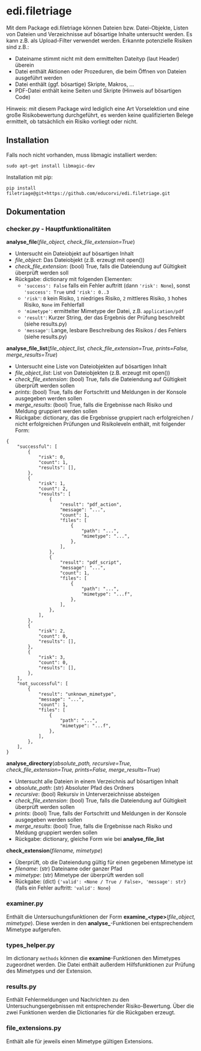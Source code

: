 # edi.filetriage  
  
Mit dem Package edi.filetriage können Dateien bzw. Datei-Objekte, Listen von Dateien und Verzeichnisse auf bösartige Inhalte untersucht werden. Es kann z.B. als Upload-Filter verwendet werden. Erkannte potenzielle Risiken sind z.B.:  

- Dateiname stimmt nicht mit dem ermittelten Dateityp (laut Header) überein  
- Datei enthält Aktionen oder Prozeduren, die beim Öffnen von Dateien ausgeführt werden  
- Datei enthält (ggf. bösartige) Skripte, Makros, ...  
- PDF-Datei enthält keine Seiten und Skripte (Hinweis auf bösartigen Code)  

Hinweis: mit diesem Package wird lediglich eine Art Vorselektion und eine große Risikobewertung durchgeführt, es werden keine qualifizierten Belege ermittelt, ob tatsächlich ein Risiko vorliegt oder nicht.  
  
  
## Installation  
  
Falls noch nicht vorhanden, muss libmagic installiert werden:  
  
```  
sudo apt-get install libmagic-dev  
```  
  
Installation mit pip:  
  
```  
pip install filetriage@git+https://github.com/educorvi/edi.filetriage.git  
```  
  
  
## Dokumentation
  
### checker.py - Hauptfunktionalitäten
**analyse_file**(*file_object, check_file_extension=True*)
- Untersucht ein Dateiobjekt auf bösartigen Inhalt
- *file_object*: Das Dateiobjekt (z.B. erzeugt mit open())
- *check_file_extension*: (bool) True, falls die Dateiendung auf Gültigkeit überprüft werden soll
- Rückgabe: dictionary mit folgenden Elementen:
	- `'success': False` falls ein Fehler auftritt (dann `'risk': None`), sonst `'success': True` und `'risk': 0..3`
	- `'risk'`: `0` kein Risiko, `1` niedriges Risiko,  `2` mittleres Risiko, `3` hohes Risiko, `None` im Fehlerfall
	- `'mimetype'`: ermittelter Mimetype der Datei, z.B. `application/pdf`
	- `'result'`: Kurzer String, der das Ergebnis der Prüfung beschreibt (siehe results.py)  
	- `'message'`: Lange, lesbare Beschreibung des Risikos / des Fehlers (siehe results.py)  

**analyse_file_list**(*file_object_list, check_file_extension=True, prints=False, merge_results=True*)
- Untersucht eine Liste von Dateiobjekten auf bösartigen Inhalt
- *file_object_list*: List von Dateiobjekten (z.B. erzeugt mit open())
- *check_file_extension*: (bool) True, falls die Dateiendung auf Gültigkeit überprüft werden sollen
- *prints*: (bool) True, falls der Fortschritt und Meldungen in der Konsole ausgegeben werden sollen
- *merge_results*: (bool) True, falls die Ergebnisse nach Risiko und Meldung gruppiert werden sollen
- Rückgabe: dictionary, das die Ergebnisse gruppiert nach erfolgreichen / nicht erfolgreichen Prüfungen und Risikoleveln enthält, mit folgender Form:
```
{
    "successful": [
        {
            "risk": 0,
            "count": 1,
            "results": [],
        },
        {
            "risk": 1,
            "count": 2,
            "results": [
                {
                    "result": "pdf_action",
                    "message": "...",
                    "count": 1,
                    "files": [
                        {
                            "path": "...",
                            "mimetype": "...",
                        },
                    ],
                },
                {
                    "result": "pdf_script",
                    "message": "...",
                    "count": 1,
                    "files": [
                        {
                            "path": "...",
                            "mimetype": "...f",
                        },
                    ],
                },
            ],
        },
        {
            "risk": 2,
            "count": 0,
            "results": [],
        },
        {
            "risk": 3,
            "count": 0,
            "results": [],
        },
    ],
    "not_successful": [
    	{
        	"result": "unknown_mimetype",
            "message": "...",
            "count": 1,
            "files": [
                {
                    "path": "...",
                    "mimetype": "...f",
                },
            ],
        },
    ],
}
```

**analyse_directory**(*absolute_path, recursive=True, check_file_extension=True, prints=False, merge_results=True*)
- Untersucht alle Dateien in einem Verzeichnis auf bösartigen Inhalt
- *absolute_path*: (str) Absoluter Pfad des Ordners
- *recursive*: (bool) Rekursiv in Unterverzeichnisse absteigen
- *check_file_extension*: (bool) True, falls die Dateiendung auf Gültigkeit überprüft werden sollen
- *prints*: (bool) True, falls der Fortschritt und Meldungen in der Konsole ausgegeben werden sollen
- *merge_results*: (bool) True, falls die Ergebnisse nach Risiko und Meldung gruppiert werden sollen
- Rückgabe: dictionary, gleiche Form wie bei **analyse_file_list**

**check_extension**(*filename, mimetype*)
- Überprüft, ob die Dateiendung gültig für einen gegebenen Mimetype ist
- *filename*: (str) Dateiname oder ganzer Pfad
- *mimetype*: (str) Mimetype der überprüft werden soll
- Rückgabe: (dict) `{'valid': <None / True / False>, 'message': str}` (falls ein Fehler auftritt: `'valid': None`)

### examiner.py
Enthält die Untersuchungsfunktionen der Form **examine_\<type\>**(*file_object, mimetype*). Diese werden in den **analyse_**-Funktionen bei entsprechendem Mimetype aufgerufen. 

### types_helper.py
Im dictionary `methods` können die **examine**-Funktionen den Mimetypes zugeordnet werden. Die Datei enthält außerdem Hilfsfunktionen zur Prüfung des Mimetypes und der Extension.

### results.py
Enthält Fehlermeldungen und Nachrichten zu den Untersuchungsergebnissen mit entsprechender Risiko-Bewertung. Über die zwei Funktionen werden die Dictionaries für die Rückgaben erzeugt.

### file_extensions.py
Enthält alle für jeweils einen Mimetype gültigen Extensions.
